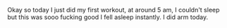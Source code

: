 Okay so today I just did my first workout, at around 5 am, I couldn't sleep but this was sooo fucking good I fell asleep instantly.
I did arm today.
